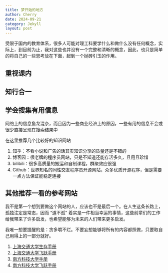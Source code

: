 ```yaml
---
title: 梦开始的地方
author: Cherry
date: 2024-09-21
category: Jekyll
layout: post
---
```


受限于国内的教育体系，很多人可能对理工科要学什么和做什么没有任何概念，实际上，到目前为止，我对这些也并没有一个完整和清晰的概念，因此，也只是简单的将自己的一些思考放在下面，起到一个抛砖引玉的作用。

## 重视课内

## 知行合一

## 学会搜集有用信息

网络上的信息鱼龙混杂，而且因为一些商业经济上的原因，一些有用的信息不会或很少直接呈现在搜索结果中

在这里推荐几个比较好的知识网站
1. 知乎：不看小说和广告的话其实知识分享的质量还是不错的
2. 博客园：很老牌的程序员网站，只是不知道还能存活多久，且用且珍惜
3. bilibili：很多高质量的搬运和自制课程，群聚效应很强
4. Github：世界知名的~~同性交友~~程序员开源网站，众多优质开源程序，但是需要一点方法保证能稳定连接

## 其他推荐一看的参考网站

我不是第一个想到要做这个网站的人，应该也不是最后一个。在人生这条长路上，孤独注定是常态，因而 “道不孤” 着实是一件相当幸运的事情，这些前辈们的工作给我带来了许多启发，也希望能够为未来的人们带来更多启发。

我唯一想要提醒的是：贪多嚼不烂。不要妄想能够将所有的内容都照做，只要取自己用得上的一部分就好。

1. [上海交通大学生存手册][1]
2. [上海交通大学飞跃手册][2]
3. [南方科技大学手册][3]
4. [南方科技大学飞跃手册][4]

[1]: https://survivesjtu.gitbook.io/survivesjtumanual
[2]: https://survivesjtu.github.io/SJTU-Application/#/
[3]: https://sustech.online/
[4]: https://sustech-application.com/#/

